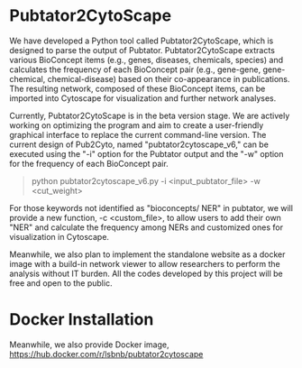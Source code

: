 # Pubtator2CytoScape
We have developed a Python tool called Pubtator2CytoScape, which is designed to parse the output of Pubtator. Pubtator2CytoScape extracts various BioConcept items (e.g., genes, diseases, chemicals, species) and calculates the frequency of each BioConcept pair (e.g., gene-gene, gene-chemical, chemical-disease) based on their co-appearance in publications. The resulting network, composed of these BioConcept items, can be imported into Cytoscape for visualization and further network analyses.

Currently, Pubtator2CytoScape is in the beta version stage. We are actively working on optimizing the program and aim to create a user-friendly graphical interface to replace the current command-line version. The current design of Pub2Cyto, named "pubtator2cytoscape_v6," can be executed using the "-i" option for the Pubtator output and the "-w" option for the frequency of each BioConcept pair.
>python pubtator2cytoscape_v6.py -i <input_pubtator_file> -w <cut_weight> 

For those keywords not identified as "bioconcepts/ NER" in pubtator, we will provide a new function, -c <custom_file>, to allow users to add their own "NER" and calculate the frequency among NERs and customized ones for visualization in Cytoscape.

Meanwhile, we also plan to implement the standalone website as a docker image with a build-in network viewer to allow researchers to perform the analysis without IT burden. All the codes developed by this project will be free and open to the public.  

# Docker Installation
Meanwhile, we also provide Docker image, https://hub.docker.com/r/lsbnb/pubtator2cytoscape
